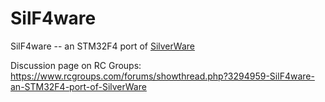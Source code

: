 # SilF4ware
SilF4ware -- an STM32F4 port of [SilverWare](https://github.com/silver13/BoldClash-BWHOOP-B-03)

Discussion page on RC Groups: https://www.rcgroups.com/forums/showthread.php?3294959-SilF4ware-an-STM32F4-port-of-SilverWare
